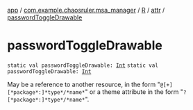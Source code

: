 [app](../../../index.md) / [com.example.chaosruler.msa_manager](../../index.md) / [R](../index.md) / [attr](index.md) / [passwordToggleDrawable](.)

# passwordToggleDrawable

`static val passwordToggleDrawable: `[`Int`](https://kotlinlang.org/api/latest/jvm/stdlib/kotlin/-int/index.html)
`static val passwordToggleDrawable: `[`Int`](https://kotlinlang.org/api/latest/jvm/stdlib/kotlin/-int/index.html)

May be a reference to another resource, in the form "`@[+][*package*:]*type*/*name*`" or a theme attribute in the form "`?[*package*:]*type*/*name*`".

